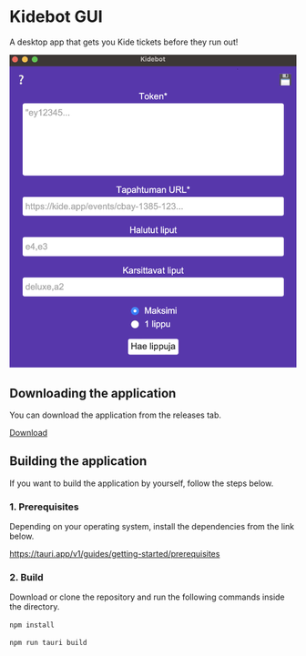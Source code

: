 # Kidebot GUI

A desktop app that gets you Kide tickets before they run out!

![Pictures of the UI](public/interface.png 'Kidebot')

## Downloading the application

You can download the application from the releases tab.

[Download](https://github.com/ninosalonen/kidebot_gui/releases)

## Building the application

If you want to build the application by yourself, follow the steps below.

### 1. Prerequisites

Depending on your operating system, install the dependencies from the link below.

https://tauri.app/v1/guides/getting-started/prerequisites

### 2. Build

Download or clone the repository and run the following commands inside the directory.

`npm install`

`npm run tauri build`
